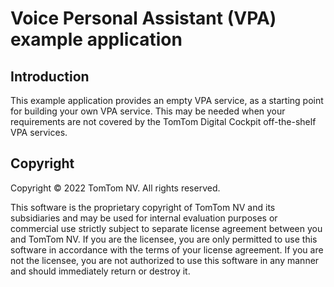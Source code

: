 # Voice Personal Assistant (VPA) example application

## Introduction

This example application provides an empty VPA service, as a starting point for building your own
VPA service. This may be needed when your requirements are not covered by the TomTom Digital Cockpit
off-the-shelf VPA services.

## Copyright

Copyright © 2022 TomTom NV. All rights reserved.

This software is the proprietary copyright of TomTom NV and its subsidiaries and may be
used for internal evaluation purposes or commercial use strictly subject to separate
license agreement between you and TomTom NV. If you are the licensee, you are only permitted
to use this software in accordance with the terms of your license agreement. If you are
not the licensee, you are not authorized to use this software in any manner and should
immediately return or destroy it.
